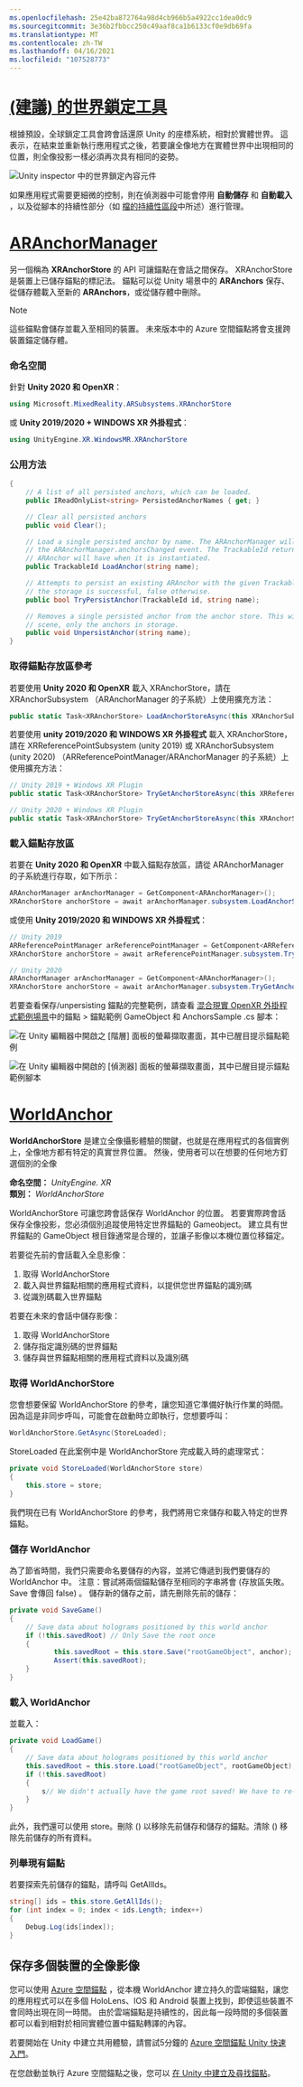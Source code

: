 ```yaml
---
ms.openlocfilehash: 25e42ba872764a98d4cb966b5a4922cc1dea0dc9
ms.sourcegitcommit: 3e36b2fbbcc250c49aaf8ca1b6133cf0e9db69fa
ms.translationtype: MT
ms.contentlocale: zh-TW
ms.lasthandoff: 04/16/2021
ms.locfileid: "107528773"
---
```

# <a name="world-locking-tools-recommended"></a>[ (建議) 的世界鎖定工具 ](#tab/wlt)

根據預設，全球鎖定工具會跨會話還原 Unity 的座標系統，相對於實體世界。 這表示，在結束並重新執行應用程式之後，若要讓全像地方在實體世界中出現相同的位置，則全像投影一樣必須再次具有相同的姿勢。

![Unity inspector 中的世界鎖定內容元件](../../images/world-locking-tools-img-02.png)

如果應用程式需要更細微的控制，則在偵測器中可能會停用 **自動儲存** 和 **自動載入** ，以及從腳本的持續性部分（如 [檔的持續性區段](https://microsoft.github.io/MixedReality-WorldLockingTools-Unity/DocGen/Documentation/Concepts/Advanced/Persistence.html)中所述）進行管理。

# <a name="aranchormanager"></a>[ARAnchorManager](#tab/anchorstore)

另一個稱為 **XRAnchorStore** 的 API 可讓錨點在會話之間保存。 XRAnchorStore 是裝置上已儲存錨點的標記法。 錨點可以從 Unity 場景中的 **ARAnchors** 保存、從儲存體載入至新的 **ARAnchors**，或從儲存體中刪除。

> [!NOTE]
> 這些錨點會儲存並載入至相同的裝置。 未來版本中的 Azure 空間錨點將會支援跨裝置錨定儲存體。

### <a name="namespaces"></a>命名空間

針對 **Unity 2020 和 OpenXR**： 

``` cs
using Microsoft.MixedReality.ARSubsystems.XRAnchorStore
```

或 **Unity 2019/2020 + WINDOWS XR 外掛程式**： 

```cs 
using UnityEngine.XR.WindowsMR.XRAnchorStore
```

### <a name="public-methods"></a>公用方法

```cs 
{
    // A list of all persisted anchors, which can be loaded.
    public IReadOnlyList<string> PersistedAnchorNames { get; }

    // Clear all persisted anchors
    public void Clear();

    // Load a single persisted anchor by name. The ARAnchorManager will create this new anchor and report it in
    // the ARAnchorManager.anchorsChanged event. The TrackableId returned here is the same TrackableId the
    // ARAnchor will have when it is instantiated.
    public TrackableId LoadAnchor(string name);

    // Attempts to persist an existing ARAnchor with the given TrackableId to the local store. Returns true if
    // the storage is successful, false otherwise.
    public bool TryPersistAnchor(TrackableId id, string name);

    // Removes a single persisted anchor from the anchor store. This will not affect any ARAnchors in the Unity
    // scene, only the anchors in storage.
    public void UnpersistAnchor(string name);
}
```

### <a name="getting-an-anchor-store-reference"></a>取得錨點存放區參考 

若要使用 **Unity 2020 和 OpenXR** 載入 XRAnchorStore，請在 XRAnchorSubsystem （ARAnchorManager 的子系統）上使用擴充方法：

``` cs
public static Task<XRAnchorStore> LoadAnchorStoreAsync(this XRAnchorSubsystem anchorSubsystem)
```

若要使用 **unity 2019/2020 和 WINDOWS XR 外掛程式** 載入 XRAnchorStore，請在 XRReferencePointSubsystem (unity 2019) 或 XRAnchorSubsystem (unity 2020) （ARReferencePointManager/ARAnchorManager 的子系統）上使用擴充方法：

```cs
// Unity 2019 + Windows XR Plugin
public static Task<XRAnchorStore> TryGetAnchorStoreAsync(this XRReferencePointSubsystem anchorSubsystem);

// Unity 2020 + Windows XR Plugin
public static Task<XRAnchorStore> TryGetAnchorStoreAsync(this XRAnchorSubsystem anchorSubsystem);
```

### <a name="loading-an-anchor-store"></a>載入錨點存放區

若要在 **Unity 2020 和 OpenXR** 中載入錨點存放區，請從 ARAnchorManager 的子系統進行存取，如下所示：

``` cs
ARAnchorManager arAnchorManager = GetComponent<ARAnchorManager>();
XRAnchorStore anchorStore = await arAnchorManager.subsystem.LoadAnchorStoreAsync();
```

或使用 **Unity 2019/2020 和 WINDOWS XR 外掛程式**：

``` cs
// Unity 2019
ARReferencePointManager arReferencePointManager = GetComponent<ARReferencePointManager>();
XRAnchorStore anchorStore = await arReferencePointManager.subsystem.TryGetAnchorStoreAsync();

// Unity 2020
ARAnchorManager arAnchorManager = GetComponent<ARAnchorManager>();
XRAnchorStore anchorStore = await arAnchorManager.subsystem.TryGetAnchorStoreAsync();
```

若要查看保存/unpersisting 錨點的完整範例，請查看 [混合現實 OpenXR 外掛程式範例場景](../../openxr-getting-started.md#hololens-2-samples)中的錨點 > 錨點範例 GameObject 和 AnchorsSample .cs 腳本：

![在 Unity 編輯器中開啟之 [階層] 面板的螢幕擷取畫面，其中已醒目提示錨點範例](../../images/openxr-features-img-04.png)

![在 Unity 編輯器中開啟的 [偵測器] 面板的螢幕擷取畫面，其中已醒目提示錨點範例腳本](../../images/openxr-features-img-05.png)

# <a name="worldanchor"></a>[WorldAnchor](#tab/worldanchor)

**WorldAnchorStore** 是建立全像攝影體驗的關鍵，也就是在應用程式的各個實例上，全像地方都有特定的真實世界位置。 然後，使用者可以在想要的任何地方釘選個別的全像

**命名空間：** *UnityEngine. XR*<br>
**類別：** *WorldAnchorStore*

WorldAnchorStore 可讓您跨會話保存 WorldAnchor 的位置。 若要實際跨會話保存全像投影，您必須個別追蹤使用特定世界錨點的 Gameobject。 建立具有世界錨點的 GameObject 根目錄通常是合理的，並讓子影像以本機位置位移錨定。

若要從先前的會話載入全息影像：

1. 取得 WorldAnchorStore
2. 載入與世界錨點相關的應用程式資料，以提供您世界錨點的識別碼
3. 從識別碼載入世界錨點

若要在未來的會話中儲存影像：

1. 取得 WorldAnchorStore
2. 儲存指定識別碼的世界錨點
3. 儲存與世界錨點相關的應用程式資料以及識別碼

### <a name="getting-the-worldanchorstore"></a>取得 WorldAnchorStore

您會想要保留 WorldAnchorStore 的參考，讓您知道它準備好執行作業的時間。 因為這是非同步呼叫，可能會在啟動時立即執行，您想要呼叫：

```cs
WorldAnchorStore.GetAsync(StoreLoaded);
```

StoreLoaded 在此案例中是 WorldAnchorStore 完成載入時的處理常式：

```cs
private void StoreLoaded(WorldAnchorStore store)
{
    this.store = store;
}
```

我們現在已有 WorldAnchorStore 的參考，我們將用它來儲存和載入特定的世界錨點。

### <a name="saving-a-worldanchor"></a>儲存 WorldAnchor

為了節省時間，我們只需要命名要儲存的內容，並將它傳遞到我們要儲存的 WorldAnchor 中。 注意：嘗試將兩個錨點儲存至相同的字串將會 (存放區失敗。Save 會傳回 false) 。 儲存新的儲存之前，請先刪除先前的儲存：

```cs
private void SaveGame()
{
    // Save data about holograms positioned by this world anchor
    if (!this.savedRoot) // Only Save the root once
    {
           this.savedRoot = this.store.Save("rootGameObject", anchor);
           Assert(this.savedRoot);
    }
}
```

### <a name="loading-a-worldanchor"></a>載入 WorldAnchor

並載入：

```cs
private void LoadGame()
{
    // Save data about holograms positioned by this world anchor
    this.savedRoot = this.store.Load("rootGameObject", rootGameObject);
    if (!this.savedRoot)
    {
        s// We didn't actually have the game root saved! We have to re-place our objects or start over
    }
}
```

此外，我們還可以使用 store。刪除 () 以移除先前儲存和儲存的錨點。清除 () 移除先前儲存的所有資料。

### <a name="enumerating-existing-anchors"></a>列舉現有錨點

若要探索先前儲存的錨點，請呼叫 GetAllIds。

```cs
string[] ids = this.store.GetAllIds();
for (int index = 0; index < ids.Length; index++)
{
    Debug.Log(ids[index]);
}
```

## <a name="persisting-holograms-for-multiple-devices"></a>保存多個裝置的全像影像

您可以使用 <a href="/azure/spatial-anchors/overview" target="_blank">Azure 空間錨點</a> ，從本機 WorldAnchor 建立持久的雲端錨點，讓您的應用程式可以在多個 HoloLens、IOS 和 Android 裝置上找到，即使這些裝置不會同時出現在同一時間。  由於雲端錨點是持續性的，因此每一段時間的多個裝置都可以看到相對於相同實體位置中錨點轉譯的內容。

若要開始在 Unity 中建立共用體驗，請嘗試5分鐘的 <a href="/azure/spatial-anchors/unity-overview" target="_blank">Azure 空間錨點 Unity 快速入門</a>。

在您啟動並執行 Azure 空間錨點之後，您可以 <a href="/azure/spatial-anchors/concepts/create-locate-anchors-unity" target="_blank">在 Unity 中建立及尋找錨點</a>。
